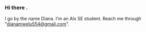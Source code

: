 ### Hi there .
I go by the name Diana.
I'm an Alx SE student.
Reach me through "dianamwelu554@gmail.com".
